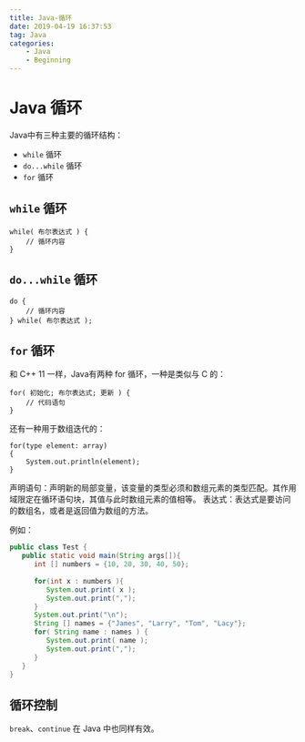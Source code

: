 ```yaml
---
title: Java-循环
date: 2019-04-19 16:37:53
tag: Java
categories:
	- Java
	- Beginning
---
```


# Java 循环

Java中有三种主要的循环结构：

* `while` 循环
* `do...while` 循环
* `for` 循环

## `while` 循环

```
while( 布尔表达式 ) {
    // 循环内容
}
```

## `do...while` 循环

```
do {
    // 循环内容
} while( 布尔表达式 );
```

## `for` 循环

和 C++ 11 一样，Java有两种 for 循环，一种是类似与 C 的：

```
for( 初始化; 布尔表达式; 更新 ) {
    // 代码语句
}
```

还有一种用于数组迭代的：

```
for(type element: array)
{
    System.out.println(element);
}
```

声明语句：声明新的局部变量，该变量的类型必须和数组元素的类型匹配。其作用域限定在循环语句块，其值与此时数组元素的值相等。
表达式：表达式是要访问的数组名，或者是返回值为数组的方法。

例如：

```java
public class Test {
   public static void main(String args[]){
      int [] numbers = {10, 20, 30, 40, 50};
 
      for(int x : numbers ){
         System.out.print( x );
         System.out.print(",");
      }
      System.out.print("\n");
      String [] names = {"James", "Larry", "Tom", "Lacy"};
      for( String name : names ) {
         System.out.print( name );
         System.out.print(",");
      }
   }
}
```

## 循环控制

`break`、`continue` 在 Java 中也同样有效。